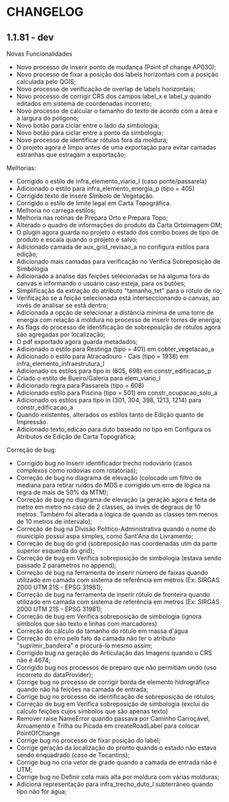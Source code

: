 # CHANGELOG

## 1.1.81 - dev

Novas Funcionalidades

- Novo processo de inserir ponto de mudança (Point of change AP030);
- Novo processo de fixar a posição dos labels horizontais com a posição calculada pelo QGIS;
- Novo processo de verificação de overlap de labels horizontais;
- Novo processo de corrigir CRS dos campos label_x e label_y quando editados em sistema de coordenadas incorreto;
- Novo processo de calcular o tamanho do texto de acordo com a área e a largura do polígono;
- Novo botão para ciclar entre o lado da simbologia;
- Novo botão para ciclar entre a ponto da simbologia;
- Novo processo de identificar rótulos fora da moldura;
- O projeto agora é limpo antes de uma exportação para evitar camadas estranhas que estragam a exportação;

Melhorias:

- Corrigido o estilo de infra_elemento_viario_l (caso ponte/passarela)
- Adicionado o estilo para infra_elemento_energia_p (tipo = 405)
- Corrigido texto de Insere Símbolo de Vegetação.
- Corrigido o estilo de limite legal em Carta Topográfica.
- Melhoria no carrega estilos;
- Melhoria nas rotinas de Prepara Orto e Prepara Topo;
- Alterado o quadro de informações do produto da Carta Ortoimagem OM;
- O plugin agora guarda no projeto o estado dos combo boxes de tipo de produto e escala quando o projeto é salvo;
- Adicionado camada de aux_grid_revisao_a no configura estilos para edição;
- Adicionado mais camadas para verificação no Verifica Sobreposição de Simbologia
- Adicionado a ánalise das feições selecionadas se há alguma fora do canvas e informando o usuário caso esteja, para os butões;
- Simplificação da extração do atributo "tamanho_txt" para o rótulo de rio;
- Verificação se a feição selecionada está interseccionando o canvas, ao invés de analisar se está dentro;
- Adicionada a opção de selecionar a distância mínima de uma torre de energia com relação à moldura no processo de inserir torres de energia;
- As flags do processo de identificação de sobreposição de rótulos agora são agregadas por localização;
- O pdf exportado agora guarda metadados;
- Adicionado o estilo para Restinga (tipo = 401) em cobter_vegetacao_a
- Adicionado o estilo para Atracadouro - Cais (tipo = 1938) em infra_elemento_infraestrutura_l
- Adicionado os estilos para tipo in (605, 698) em constr_edificacao_p
- Criado o estilo de Bueiro/Galeria para elem_viario_l
- Adicionado regra para Passarela (tipo = 608)
- Adicionado estilo para Piscina (tipo = 501) em constr_ocupacao_solo_a
- Adicionado os estilos para tipo in (301, 304, 398, 1213, 1214) para constr_edificacao_a
- Quando existentes, alterados os estilos tanto de Edição quanto de Impressão.
- Adicionado texto_edicao para duto baseado no tipo em Configura os Atributos de Edição de Carta Topográfica;

Correção de bug:

- Corrigido bug no Inserir identificador trecho rodoviário (casos complexos como rodovias com rotatórias);
- Correção de bug no diagrama de elevação (colocado um filtro de mediana para retirar ruídos do MDS e corrigido um erro de lógica na regra de mais de 50% da MTM);
- Correção de bug no diagrama de elevação (a geração agora é feita de metro em metro no caso de 2 classes, ao invés de degraus de 10 metros. Também foi alterada a lógica de quando as classes tem menos de 10 metros de intervalo);
- Correção de bug na Divisão Político-Administrativa quando o nome do município possui aspa simples, como Sant'Ana do Livramento;
- Correção de bug do grid (sobreposição nas coordenadas utm da parte superior esquerda do grid);
- Correção de bug em Verifica sobreposição de simbologia (estava sendo passado 2 parametros no append);
- Correção de bug na ferramenta de inserir número de faixas quando utilizado em camada com sistema de referência em metros (Ex: SIRGAS 2000 UTM 21S - EPSG 31981);
- Correção de bug na ferramenta de inserir rótulo de fronteira quando utilizado em camada com sistema de referência em metros (Ex: SIRGAS 2000 UTM 21S - EPSG 31981);
- Correção de bug em Verifica sobreposição de simbologia (ignora símbolos que são texto e linhas com marcadores)
- Correção do cálculo do tamanho do rótulo em massa d'água
- Correção do erro pelo fato da camada não ter o atributo "suprimir_bandeira" e procurá-lo mesmo assim;
- Corrigido bug na geração do Articulação das Imagens quando o CRS não é 4674;
- Corrigido bug nos processos de preparo que não permitiam undo (uso incorreto do dataProvider);
- Corrige bug no processo de corrigir borda de elemento hidrográfico quando não há feições na camada de entrada;
- Corrige bug no processo de identificação de sobreposição de rótulos;
- Correção de bug em Verifica sobreposição de simbologia (exclui do calculo feições cujos símbolos que são apenas texto)
- Remover raise NameError quando passava por Caminho Carroçável, Arruamento e Trilha ou Picada em createRoadLabel para colocar PointOfChange
- Corrige bug no processo de fixar posição do label;
- Corrige geração da localização do pronto quando o estado não estava sendo enquadrado (caso de Tocantins);
- Corrige bug no cria vetor de grade quando a camada de entrada não é UTM;
- Corrige bug no Definir cota mais alta por moldura com várias molduras;
- Adiciona representação para infra_trecho_duto_l subterrâneo quando tipo não for água;
